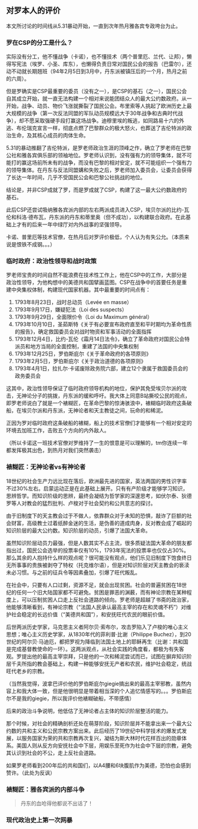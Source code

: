 ## 对罗本人的评价

本文所讨论的时间线从5.31暴动开始，一直到次年热月雅各宾专政垮台为止。

### 罗在CSP的分工是什么？

实际没有分工，他不懂战争（卡诺），也不懂技术（两个普里厄、兰代、让邦），懒得写宪法（埃罗、小圣、库东），也懒得负责日常对国民公会的报告（巴雷尔），还动不动就长期翘班（94年2月5日到3月中，丹东派被镇压后的一个月，热月之前的六周）。

但是罗确实是CSP最重要的委员（没有之一），是CSP的基石（之一），国民公会自其成立开始，就一直无法构建一个相对来说能团结众人的最大公约数政府。从一开始，战争、动员、物价飞涨就撕裂了国民公会。布里索等人挑起了欧洲历史上最大规模的战争（第一次反法同盟的军队动员规模远大于30年战争和古典时代战争），却不愿采取强硬手段打赢这场战争。迪穆里埃的叛逃，如同路易十六的外逃、布伦瑞克宣言一样，彻底点燃了巴黎群众的极大怒火，也葬送了吉伦特派的政治生命，及其核心成员的肉体生命。

5.31的暴动推翻了吉伦特派，是罗老师政治生涯的顶峰之作，确立了罗老师在巴黎公社和雅各宾俱乐部的领袖地位。罗老师认识到，没有强有力的领导集体，就不可能打的赢这场前所未有的战争，而没有巴黎的相对安定，就不可能组织一个强有力的领导集体。在丹东与反法同盟媾和失败之后，罗老师加入委员会，让委员会获得了长达一年时间，几乎不受国民公会和巴黎公社挑战的地位。

结论是，并非CSP成就了罗，而是罗成就了CSP，构建了这一最大公约数政府的基石。

此后CSP还尝试吸纳雅各宾派内部的左右两派成员进入CSP，埃贝尔派的比约-瓦伦和科洛·德布瓦，丹东派的丹东和蒂里奥（但不成功），以构建联合政府。在此基础上才有的后来一年中绿厅对内外战事的坚强领导。

卡诺、普里厄等技术官僚，在热月后对罗评价极低，个人认为有失公允。（本质来说是恨铁不成钢。。。）

### 临时政府：政治性领导和战时政策

罗老师宝贵的时间自然不能浪费在技术性工作上，他在CSP中的工作，大部分是政治性领导，为他构想中的美德共和国擘画蓝图。CSP在战争中的首要任务是重建中央集权体制，构建现代国家机器。其中最重要的时间点有：

1. 1793年8月23日，战时总动员（Levée en masse）
1. 1793年9月17日，嫌疑犯法（Loi des suspects）
1. 1793年9月29日，全面限价令（Loi du Maximum général）
1. 1793年10月10日，圣茹斯特《关于有必要宣布政府直至和平时期均为革命性质的报告》，确定救国委员会对战时物资和军事活动的全面指挥
1. 1793年12月4日，比约-瓦伦《霜月14日法令》，确立了革命政府对国民公会特派员和地方当局的全面控制，重建了法国的中央集权制
1. 1793年12月25日，罗伯斯庇尔《关于革命政府的各项原则》
1. 1793年2月5日，罗伯斯庇尔《关于政治道德的各项原则》
1. 1793年4月1日，拉扎尔·卡诺废除政务院六部，建立12个隶属于救国委员会的政务委员会

这其中，政治性领导保证了临时政府领导机构的地位，保护其免受埃贝尔派的攻击，无神论分子的挑拨，丹东派的缓和呼吁。我大体上同意B站撕咬公民的观点，即罗老师说白了就是一个裱糊匠，在革命巴黎的惊涛骇浪中，裱糊临时政府这条破船，在埃贝尔派和丹东派，无神论者和天主教徒之间，玩命的和稀泥。

正因为罗对临时政府这条破船的裱糊，船上的技术官僚们才能够有一个相对安定的环境去加班工作，击败五个方向的内外敌人。

（所以卡诺这一班技术官僚对罗维持了一生的恨意是可以理解的，tm你连续一年都发挥极其出色，到热月对我们突然袭击）

### 裱糊匠：无神论者vs有神论者

18世纪的社会生产力远比现在落后，欧洲最先进的国家，英法两国的男性识字率不过30%左右。启蒙运动正是在此基础上展开。只有有产阶级才能够学习知识，思辨哲学。而知识阶级的思辨，最终会凝结为哲学家的深邃思考，如伏尔泰、狄德罗等人对教会的猛烈批判、卢梭对于社会契约和公共意志的探讨。

由于旧制度下的天主教会过于不做人，依靠群众对于未知的恐惧，敲诈了巨额的社会财富，高级教士过着纸醉金迷的生活，是伪善的道成肉身，反对教会成了崛起的知识阶层的最大公约数。知识阶层的动员，引爆了法国大革命。

虽然知识阶层动员力最强，但是人数其实不占主流，很多质疑法国大革命的朋友都指出过，国民公会选举的投票率仅有10%，1793年宪法的投票率也仅仅占30%。那么其余的人抱持什么样的观点呢？很可能没有观点，他们乐见旧制度下饱食终日无所事事的贵族被剥夺了特权（托克维尔语），但是对知识阶层对天主教会的亵渎未必习惯。与之前的征兵令等因素叠加，引爆了旺代叛乱。

在社会中，只要有人口过剩，资源不足，就会出现贫困。社会的普遍贫困在18世纪的任何一个旧大陆国家都不可避免。贫困是罪恶的渊薮，而有神论宗教在某种程度上，可以压制贫困人口走上反社会道路的倾向。罗老师是超越了书斋的政治家，他能够清晰看到，有神论宗教（“法国人民承认最高主宰的存在和灵魂不朽”）对维护社会稳定的长远价值（“美德共和国”），和安抚旺代农民的眼前价值。

后世两派历史学家，马克思主义者阿尔贝·索布尔，攻击罗陷入了卢梭的唯心主义思想；唯心主义历史学家，从1830年代的菲利普·比谢（Philippe Buchez），到20世纪的阿尔贝·马迪厄，都把罗视为降临到法国土地上的耶稣再生（比谢：共和国是完成基督教使命的一环）。这两派观点，从社会实践的角度看，都极为有失客观。罗提出他的最高主宰崇拜，只是他的一次和稀泥尝试而已，试图在摒弃知识阶层千夫所指的教会基础上，构建一种能够安抚无产者和农民，维护社会稳定，统战旺代老乡的宗教。

（当然我觉得，波拿巴评价他的罗伯斯庇尔giegie搞出来的最高主宰邪教，虽然内容上和我大体一致，但是他很明显是带着相当深的个人追忆情感写的。。。罗伯斯庇尔不是我的giegie，所以我评价他裱糊破船，不带感情）

后来的政治斗争说明，他低估了无神论者占主体的知识阶层整活的能力。

那个时候，对社会的精确剖析还处在萌芽阶段，知识阶层并不能拿出来一个最大公约数的共和主义和公民宗教方案出来。此后经历了19世纪中科学技术的爆发式发展，以服务国家为荣的共和宗教再次复兴，凝结为斯大林时代花样百出的勋章体系。美国人则从反方向安抚社会中下层，用娱乐至死作为社会中下层的宗教，避免其认识到社会的不公，走上反社会道路。

如果罗老师看到200年后的共和国们，以A4腰和6块腹肌作为美德，恐怕也会感到赞许。（此处为反讽）

### 裱糊匠：雅各宾派的内部斗争


> 丹东的血呛得他都说不出话了！

### 现代政治史上第一次网暴

